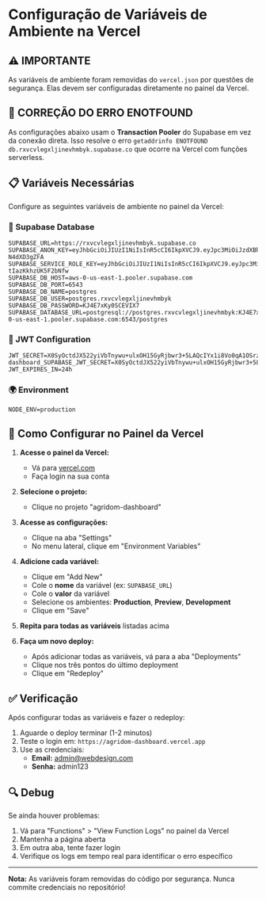 # Configuração de Variáveis de Ambiente na Vercel

## ⚠️ IMPORTANTE
As variáveis de ambiente foram removidas do `vercel.json` por questões de segurança. Elas devem ser configuradas diretamente no painel da Vercel.

## 🔧 CORREÇÃO DO ERRO ENOTFOUND
As configurações abaixo usam o **Transaction Pooler** do Supabase em vez da conexão direta. Isso resolve o erro `getaddrinfo ENOTFOUND db.rxvcvlegxljinevhmbyk.supabase.co` que ocorre na Vercel com funções serverless.

## 📋 Variáveis Necessárias

Configure as seguintes variáveis de ambiente no painel da Vercel:

### 🔗 Supabase Database
```
SUPABASE_URL=https://rxvcvlegxljinevhmbyk.supabase.co
SUPABASE_ANON_KEY=eyJhbGciOiJIUzI1NiIsInR5cCI6IkpXVCJ9.eyJpc3MiOiJzdXBhYmFzZSIsInJlZiI6InJ4dmN2bGVneGxqaW5ldmhtYnlrIiwicm9sZSI6ImFub24iLCJpYXQiOjE3NTY5MjYyNjEsImV4cCI6MjA3MjUwMjI2MX0.E2uZRZjJjxQqBnxd1A_LP690BxYDWrBe-N4dXD3gZFA
SUPABASE_SERVICE_ROLE_KEY=eyJhbGciOiJIUzI1NiIsInR5cCI6IkpXVCJ9.eyJpc3MiOiJzdXBhYmFzZSIsInJlZiI6InJ4dmN2bGVneGxqaW5ldmhtYnlrIiwicm9sZSI6InNlcnZpY2Vfcm9sZSIsImlhdCI6MTc1NjkyNjI2MSwiZXhwIjoyMDcyNTAyMjYxfQ.Q9u5aVKEpE3wZpnBpZIU4XjXk-tIazKkhzUK5F2bNfw
SUPABASE_DB_HOST=aws-0-us-east-1.pooler.supabase.com
SUPABASE_DB_PORT=6543
SUPABASE_DB_NAME=postgres
SUPABASE_DB_USER=postgres.rxvcvlegxljinevhmbyk
SUPABASE_DB_PASSWORD=KJ4E7xKy0SCEVIX7
SUPABASE_DATABASE_URL=postgresql://postgres.rxvcvlegxljinevhmbyk:KJ4E7xKy0SCEVIX7@aws-0-us-east-1.pooler.supabase.com:6543/postgres
```

### 🔐 JWT Configuration
```
JWT_SECRET=X0SyOctdJX522yiVbTnywu+ulxOH15GyRjbwr3+5LAQcIYx1i8Vo0qA1OSrzPuWmGFC66Kk6C7luznv+dRQ5Vg==
dashboard_SUPABASE_JWT_SECRET=X0SyOctdJX522yiVbTnywu+ulxOH15GyRjbwr3+5LAQcIYx1i8Vo0qA1OSrzPuWmGFC66Kk6C7luznv+dRQ5Vg==
JWT_EXPIRES_IN=24h
```

### 🌍 Environment
```
NODE_ENV=production
```

## 🚀 Como Configurar no Painel da Vercel

1. **Acesse o painel da Vercel:**
   - Vá para [vercel.com](https://vercel.com)
   - Faça login na sua conta

2. **Selecione o projeto:**
   - Clique no projeto "agridom-dashboard"

3. **Acesse as configurações:**
   - Clique na aba "Settings"
   - No menu lateral, clique em "Environment Variables"

4. **Adicione cada variável:**
   - Clique em "Add New"
   - Cole o **nome** da variável (ex: `SUPABASE_URL`)
   - Cole o **valor** da variável
   - Selecione os ambientes: **Production**, **Preview**, **Development**
   - Clique em "Save"

5. **Repita para todas as variáveis** listadas acima

6. **Faça um novo deploy:**
   - Após adicionar todas as variáveis, vá para a aba "Deployments"
   - Clique nos três pontos do último deployment
   - Clique em "Redeploy"

## ✅ Verificação

Após configurar todas as variáveis e fazer o redeploy:

1. Aguarde o deploy terminar (1-2 minutos)
2. Teste o login em: `https://agridom-dashboard.vercel.app`
3. Use as credenciais:
   - **Email:** admin@webdesign.com
   - **Senha:** admin123

## 🔍 Debug

Se ainda houver problemas:

1. Vá para "Functions" > "View Function Logs" no painel da Vercel
2. Mantenha a página aberta
3. Em outra aba, tente fazer login
4. Verifique os logs em tempo real para identificar o erro específico

---

**Nota:** As variáveis foram removidas do código por segurança. Nunca commite credenciais no repositório!
